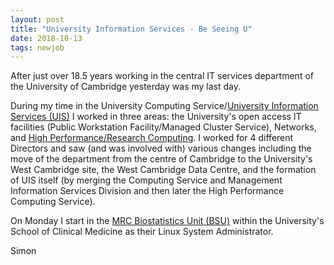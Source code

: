 ```yaml
---
layout: post
title: "University Information Services - Be Seeing U"
date: 2018-10-13
tags: newjob
---
```

After just over 18.5 years working in the central IT services department of the
University of Cambridge yesterday was my last day.

During my time in the University Computing Service/[University Information
Services (UIS)](https://www.uis.cam.ac.uk) I worked in three areas: the
University's open access IT facilities (Public Workstation Facility/Managed
Cluster Service), Networks, and
[High Performance/Research Computing](https://www.hpc.cam.ac.uk). I worked for
4 different Directors and saw (and was involved with) various changes including
the move of the department from the centre of Cambridge to the University's
West Cambridge site, the West Cambridge Data Centre, and the formation of UIS
itself (by merging the Computing Service and Management Information Services
Division and then later the High Performance Computing Service).

On Monday I start in the
[MRC Biostatistics Unit (BSU)](https://www.mrc-bsu.cam.ac.uk) within the
University's School of Clinical Medicine as their Linux System Administrator.

Simon
